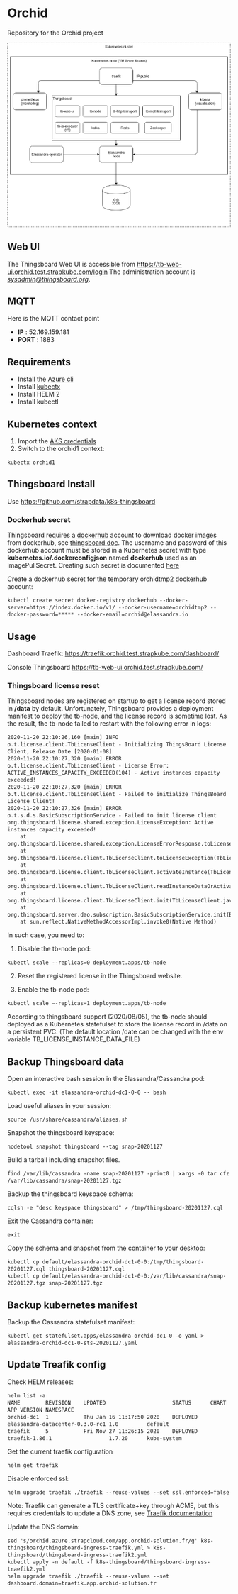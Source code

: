 # Orchid

Repository for the Orchid project

![OrchidArch](orchid-architecture.png)

## Web UI

The Thingsboard Web UI is accessible from https://tb-web-ui.orchid.test.strapkube.com/login
The administration account is *sysadmin@thingsboard.org*.

## MQTT

Here is the MQTT contact point
* **IP** : 52.169.159.181
* **PORT** : 1883

## Requirements

* Install the [Azure cli](https://docs.microsoft.com/en-us/cli/azure/install-azure-cli)
* Install [kubectx](https://github.com/ahmetb/kubectx)
* Install HELM 2
* Install kubectl

## Kubernetes context

1. Import the [AKS credentials](https://docs.microsoft.com/en-us/cli/azure/aks?view=azure-cli-latest#az_aks_get_credentials)
2. Switch to the orchid1 context:
```
kubectx orchid1
```

## Thingsboard Install

Use https://github.com/strapdata/k8s-thingsboard

### Dockerhub secret

Thingsboard requires a [dockerhub](https://hub.docker.com/) account to download docker images from dockerhub, see [thingsboard doc](https://thingsboard.io/docs/user-guide/install/pe/cluster/minikube-cluster-setup/#step-1-checkout-all-thingsboard-pe-images). The username and password of this dockerhub account must be stored in a Kubernetes secret with type **kubernetes.io/.dockerconfigjson** named **dockerhub** used as an imagePullSecret. Creating such secret is documented [here](https://kubernetes.io/docs/tasks/configure-pod-container/pull-image-private-registry/)

Create a dockerhub secret for the temporary orchidtmp2 dockerhub account:
```
kubectl create secret docker-registry dockerhub --docker-server=https://index.docker.io/v1/ --docker-username=orchidtmp2 --docker-password=***** --docker-email=orchid@elassandra.io
```

## Usage

Dashboard Traefik:
https://traefik.orchid.test.strapkube.com/dashboard/

Console Thingsboard
https://tb-web-ui.orchid.test.strapkube.com/

### Thingsboard license reset

Thingsboard nodes are registered on startup to get a license record stored in **/data** by default. Unfortunately, Thingsboard provides a deployment manifest to deploy the tb-node,
and the license record is sometime lost. As the result, the tb-node failed to restart with the following error in logs:

```
2020-11-20 22:10:26,160 [main] INFO  o.t.license.client.TbLicenseClient - Initializing ThingsBoard License Client, Release Date [2020-01-08]
2020-11-20 22:10:27,320 [main] ERROR o.t.license.client.TbLicenseClient - License Error: ACTIVE_INSTANCES_CAPACITY_EXCEEDED(104) - Active instances capacity exceeded!
2020-11-20 22:10:27,320 [main] ERROR o.t.license.client.TbLicenseClient - Failed to initialize ThingsBoard License Client!
2020-11-20 22:10:27,326 [main] ERROR o.t.s.d.s.BasicSubscriptionService - Failed to init license client
org.thingsboard.license.shared.exception.LicenseException: Active instances capacity exceeded!
	at org.thingsboard.license.shared.exception.LicenseErrorResponse.toLicenseException(LicenseErrorResponse.java:69)
	at org.thingsboard.license.client.TbLicenseClient.toLicenseException(TbLicenseClient.java:378)
	at org.thingsboard.license.client.TbLicenseClient.activateInstance(TbLicenseClient.java:316)
	at org.thingsboard.license.client.TbLicenseClient.readInstanceDataOrActivate(TbLicenseClient.java:301)
	at org.thingsboard.license.client.TbLicenseClient.init(TbLicenseClient.java:156)
	at org.thingsboard.server.dao.subscription.BasicSubscriptionService.init(BasicSubscriptionService.java:102)
	at sun.reflect.NativeMethodAccessorImpl.invoke0(Native Method)
```

In such case, you need to:
1. Disable the tb-node pod:
```
kubectl scale --replicas=0 deployment.apps/tb-node
```

2. Reset the registered license in the Thingsboard website.

3. Enable the tb-node pod:
```
kubectl scale —-replicas=1 deployment.apps/tb-node
```

According to thingsboard support (2020/08/05), the tb-node should deployed as a Kubernetes statefulset to store the license record in /data on a persistent PVC.
(The default location /date can be changed with the env variable TB_LICENSE_INSTANCE_DATA_FILE)

## Backup Thingsboard data

Open an interactive bash session in the Elassandra/Cassandra pod:
```
kubectl exec -it elassandra-orchid-dc1-0-0 -- bash
```

Load useful aliases in your session:
```
source /usr/share/cassandra/aliases.sh
```

Snapshot the thingsboard keyspace:
```
nodetool snapshot thingsboard --tag snap-20201127
```

Build a tarball including snapshot files.
```
find /var/lib/cassandra -name snap-20201127 -print0 | xargs -0 tar cfz /var/lib/cassandra/snap-20201127.tgz
```

Backup the thingsboard keyspace schema:
```
cqlsh -e "desc keyspace thingsboard" > /tmp/thingsboard-20201127.cql
```

Exit the Cassandra container:
```
exit
```

Copy the schema and snapshot from the container to your desktop:
```
kubectl cp default/elassandra-orchid-dc1-0-0:/tmp/thingsboard-20201127.cql thingsboard-20201127.cql
kubectl cp default/elassandra-orchid-dc1-0-0:/var/lib/cassandra/snap-20201127.tgz snap-20201127.tgz
```

## Backup kubernetes manifest

Backup the Cassandra statefulset manifest:
```
kubectl get statefulset.apps/elassandra-orchid-dc1-0 -o yaml > elassandra-orchid-dc1-0-sts-20201127.yaml
```

## Update Treafik config

Check HELM releases:
```
helm list -a
NAME      	REVISION	UPDATED                 	STATUS  	CHART                          	APP VERSION	NAMESPACE
orchid-dc1	1       	Thu Jan 16 11:17:50 2020	DEPLOYED	elassandra-datacenter-0.3.0-rc1	1.0        	default
traefik   	5       	Fri Nov 27 11:26:15 2020	DEPLOYED	traefik-1.86.1                 	1.7.20     	kube-system
```

Get the current traefik configuration
```
helm get traefik
```

Disable enforced ssl:
```
helm upgrade traefik ./traefik --reuse-values --set ssl.enforced=false
```

Note: Traefik can generate a TLS certificate+key through ACME, but this requires credentials to update a DNS zone, see [Traefik documentation](https://doc.traefik.io/traefik/v1.7/configuration/acme/)

Update the DNS domain:
```
sed 's/orchid.azure.strapcloud.com/app.orchid-solution.fr/g' k8s-thingsboard/thingsboard-ingress-traefik.yml > k8s-thingsboard/thingsboard-ingress-traefik2.yml
kubectl apply -n default -f k8s-thingsboard/thingsboard-ingress-traefik2.yml
helm upgrade traefik ./traefik --reuse-values --set dashboard.domain=traefik.app.orchid-solution.fr
```
